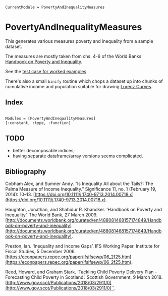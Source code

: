 ```@meta
CurrentModule = PovertyAndInequalityMeasures
```

# PovertyAndInequalityMeasures


This generates various measures poverty and inequality from a sample dataset.

The measures are mostly taken from chs. 4-6 of the World Banks' [Handbook on Poverty and Inequality](biblio.md).

See the [test case for worked examples](https://github.com/grahamstark/PovertyAndInequalityMeasures.jl/tree/master/test)

There's also a small `binify` routine which chops a dataset up
into chunks of cumulative income and population suitable for drawing [Lorenz Curves](https://en.wikipedia.org/wiki/Lorenz_curve).

## Index

```@index
```

```@autodocs
Modules = [PovertyAndInequalityMeasures]
[:constant, :type, :function]
```

## TODO

* better decomposable indices;
* having separate dataframe/array versions seems complicated.

## Bibliography

Cobham Alex, and Sumner Andy. “Is Inequality All about the Tails?: The Palma Measure of Income Inequality.” Significance 11, no. 1 (February 19, 2014): 10–13. [https://doi.org/10.1111/j.1740-9713.2014.00718.x](https://doi.org/10.1111/j.1740-9713.2014.00718.x).

Haughton, Jonathan, and Shahidur R. Khandker. ‘Handbook on Poverty and Inequality’. The World Bank, 27 March 2009. [http://documents.worldbank.org/curated/en/488081468157174849/Handbook-on-poverty-and-inequality](http://documents.worldbank.org/curated/en/488081468157174849/Handbook-on-poverty-and-inequality).

Preston, Ian. ‘Inequality and Income Gaps’. IFS Working Paper. Institute for Fiscal Studies, 5 December 2006. [https://econpapers.repec.org/paper/ifsifsewp/06_2f25.htm](https://econpapers.repec.org/paper/ifsifsewp/06_2f25.htm).

Reed, Howard, and Graham Stark. ‘Tackling Child Poverty Delivery Plan - Forecasting Child Poverty in Scotland’. Scottish Government, 9 March 2018. [http://www.gov.scot/Publications/2018/03/2911/0](http://www.gov.scot/Publications/2018/03/2911/0)``.

